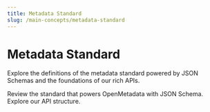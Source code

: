 ```yaml
---
title: Metadata Standard
slug: /main-concepts/metadata-standard
---
```


# Metadata Standard

Explore the definitions of the metadata standard powered by JSON Schemas and the foundations of our rich APIs.

<InlineCalloutContainer>
  <InlineCallout
    color="violet-70"
    icon="celebration"
    bold="OpenMetadata Schemas"
    href="/main-concepts/metadata-standard/schemas"
  >
    Review the standard that powers OpenMetadata with JSON Schema.
  </InlineCallout>
  <InlineCallout
    color="violet-70"
    icon="storage"
    bold="OpenMetadata APIs"
    href="/main-concepts/metadata-standard/apis"
  >
    Explore our API structure.
  </InlineCallout>
</InlineCalloutContainer>
